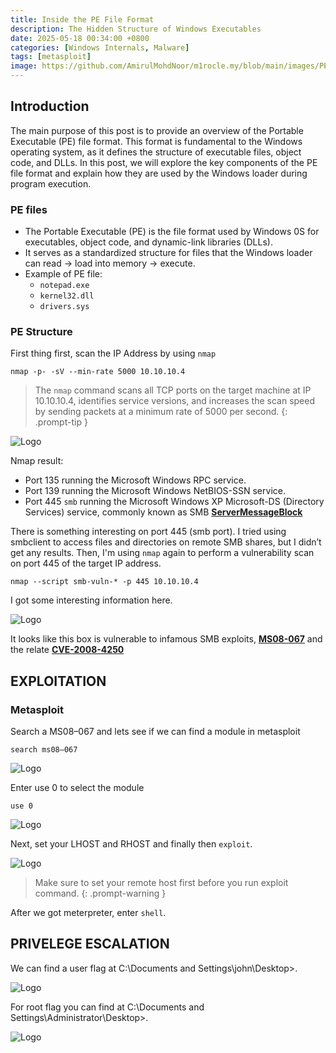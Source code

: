```yaml
---
title: Inside the PE File Format
description: The Hidden Structure of Windows Executables
date: 2025-05-18 00:34:00 +0800
categories: [Windows Internals, Malware]
tags: [metasploit]
image: https://github.com/AmirulMohdNoor/m1rocle.my/blob/main/images/PE%20file/pefile.jpg?raw=true
---
```


## Introduction

The main purpose of this post is to provide an overview of the Portable Executable (PE) file format. This format is fundamental to the Windows operating system, as it defines the structure of executable files, object code, and DLLs. In this post, we will explore the key components of the PE file format and explain how they are used by the Windows loader during program execution.

### PE files

- The Portable Executable (PE) is the file format used by Windows 0S for executables, object code, and dynamic-link libraries (DLLs).
- It serves as a standardized structure for files that the Windows loader can read → load into memory → execute.
- Example of PE file:
    - `notepad.exe`
    - `kernel32.dll`
    - `drivers.sys`

### PE Structure

First thing first, scan the IP Address by using `nmap`

```terminal
nmap -p- -sV --min-rate 5000 10.10.10.4
```

> The `nmap` command scans all TCP ports on the target machine at IP 10.10.10.4, identifies service versions, and increases the scan speed by sending packets at a minimum rate of 5000 per second.
{: .prompt-tip }

![Logo](https://miro.medium.com/v2/resize:fit:720/format:webp/1*uu9wP1GqN2CTDnvrgAaqwg.png)

Nmap result:

- Port 135 running the Microsoft Windows RPC service.
- Port 139 running the Microsoft Windows NetBIOS-SSN service.
- Port 445 `smb` running the Microsoft Windows XP Microsoft-DS (Directory Services) service, commonly known as SMB [**ServerMessageBlock**](https://www.techtarget.com/searchnetworking/definition/Server-Message-Block-Protocol/)

There is something interesting on port 445 (smb port). I tried using smbclient to access files and directories on remote SMB shares, but I didn’t get any results. Then, I'm using `nmap` again to perform a vulnerability scan on port 445 of the target IP address.

```terminal
nmap --script smb-vuln-* -p 445 10.10.10.4
```

I got some interesting information here.

![Logo](https://miro.medium.com/v2/resize:fit:720/format:webp/1*vdW9QlPFG9plqYNfyivSJQ.png)

It looks like this box is vulnerable to infamous SMB exploits, [**MS08-067**](https://learn.microsoft.com/en-us/security-updates/securitybulletins/2008/ms08-067?source=post_page-----a073f7b93e76--------------------------------) and the relate [**CVE-2008-4250**](https://nvd.nist.gov/vuln/detail/cve-2008-4250)

## EXPLOITATION

### Metasploit

Search a MS08–067 and lets see if we can find a module in metasploit

```terminal
search ms08–067
```

![Logo](https://miro.medium.com/v2/resize:fit:720/format:webp/1*BrBHTosccFKTBptl_EmVmw.png)

Enter use 0 to select the module

```terminal
use 0
```

![Logo](https://miro.medium.com/v2/resize:fit:640/format:webp/1*HARArSwYg_Jo74mrr919cw.png)

Next, set your LHOST and RHOST and finally then `exploit`.

![Logo](https://miro.medium.com/v2/resize:fit:720/format:webp/1*2NqDyvQAuH5TiClG4LvMgw.png)

> Make sure to set your remote host first before you run exploit command.
{: .prompt-warning }

After we got meterpreter, enter `shell`.



## PRIVELEGE ESCALATION

We can find a user flag at C:\Documents and Settings\john\Desktop>.

![Logo](https://miro.medium.com/v2/resize:fit:640/format:webp/1*ZDrLd2cePHpgLSJh9GdURQ.png)

For root flag you can find at C:\Documents and Settings\Administrator\Desktop>.

![Logo](https://miro.medium.com/v2/resize:fit:640/format:webp/1*BOm1XMzPc0yCc1jW-yLsZA.png)








